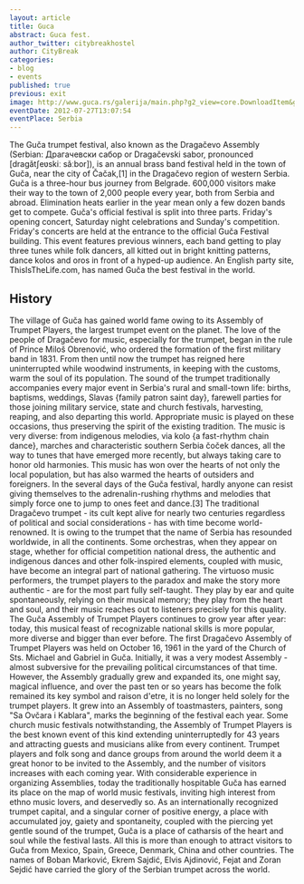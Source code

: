 ```yaml
---
layout: article
title: Guca
abstract: Guca fest.
author_twitter: citybreakhostel
author: CityBreak
categories:
- blog
- events
published: true
previous: exit
image: http://www.guca.rs/galerija/main.php?g2_view=core.DownloadItem&g2_itemId=13057&g2_serialNumber=3
eventDate: 2012-07-27T13:07:54
eventPlace: Serbia
---
```



The Guča trumpet festival, also known as the Dragačevo Assembly (Serbian: Драгачевски сабор or Dragačevski sabor, pronounced [draɡǎtʃeʋskiː sǎːbor]), is an annual brass band festival held in the town of Guča, near the city of Čačak,[1] in the Dragačevo region of western Serbia. Guča is a three-hour bus journey from Belgrade.
600,000 visitors make their way to the town of 2,000 people every year, both from Serbia and abroad. Elimination heats earlier in the year mean only a few dozen bands get to compete. Guča's official festival is split into three parts. Friday's opening concert, Saturday night celebrations and Sunday's competition. Friday's concerts are held at the entrance to the official Guča Festival building. This event features previous winners, each band getting to play three tunes while folk dancers, all kitted out in bright knitting patterns, dance kolos and oros in front of a hyped-up audience.
An English party site, ThisIsTheLife.com, has named Guča the best festival in the world.

## History

The village of Guča has gained world fame owing to its Assembly of Trumpet Players, the largest trumpet event on the planet. The love of the people of Dragačevo for music, especially for the trumpet, began in the rule of Prince Miloš Obrenović, who ordered the formation of the first military band in 1831. From then until now the trumpet has reigned here uninterrupted while woodwind instruments, in keeping with the customs, warm the soul of its population.
The sound of the trumpet traditionally accompanies every major event in Serbia's rural and small-town life: births, baptisms, weddings, Slavas {family patron saint day}, farewell parties for those joining military service, state and church festivals, harvesting, reaping, and also departing this world. Appropriate music is played on these occasions, thus preserving the spirit of the existing tradition. The music is very diverse: from indigenous melodies, via kolo {a fast-rhythm chain dance}, marches and characteristic southern Serbia čoček dances, all the way to tunes that have emerged more recently, but always taking care to honor old harmonies. This music has won over the hearts of not only the local population, but has also warmed the hearts of outsiders and foreigners. In the several days of the Guča festival, hardly anyone can resist giving themselves to the adrenalin-rushing rhythms and melodies that simply force one to jump to ones feet and dance.[3]
The traditional Dragačevo trumpet - its cult kept alive for nearly two centuries regardless of political and social considerations - has with time become world-renowned. It is owing to the trumpet that the name of Serbia has resounded worldwide, in all the continents. Some orchestras, when they appear on stage, whether for official competition national dress, the authentic and indigenous dances and other folk-inspired elements, coupled with music, have become an integral part of national gathering. The virtuoso music performers, the trumpet players to the paradox and make the story more authentic - are for the most part fully self-taught. They play by ear and quite spontaneously, relying on their musical memory; they play from the heart and soul, and their music reaches out to listeners precisely for this quality. The Guča Assembly of Trumpet Players continues to grow year after year: today, this musical feast of recognizable national skills is more popular, more diverse and bigger than ever before.
The first Dragačevo Assembly of Trumpet Players was held on October 16, 1961 in the yard of the Church of Sts. Michael and Gabriel in Guča. Initially, it was a very modest Assembly - almost subversive for the prevailing political circumstances of that time. However, the Assembly gradually grew and expanded its, one might say, magical influence, and over the past ten or so years has become the folk remained its key symbol and raison d'etre, it is no longer held solely for the trumpet players. It grew into an Assembly of toastmasters, painters, song "Sa Ovčara i Kablara", marks the beginning of the festival each year. Some church music festivals notwithstanding, the Assembly of Trumpet Players is the best known event of this kind extending uninterruptedly for 43 years and attracting guests and musicians alike from every continent. Trumpet players and folk song and dance groups from around the world deem it a great honor to be invited to the Assembly, and the number of visitors increases with each coming year.
With considerable experience in organizing Assemblies, today the traditionally hospitable Guča has earned its place on the map of world music festivals, inviting high interest from ethno music lovers, and deservedly so. As an internationally recognized trumpet capital, and a singular corner of positive energy, a place with accumulated joy, gaiety and spontaneity, coupled with the piercing yet gentle sound of the trumpet, Guča is a place of catharsis of the heart and soul while the festival lasts. All this is more than enough to attract visitors to Guča from Mexico, Spain, Greece, Denmark, China and other countries. The names of Boban Marković, Ekrem Sajdić, Elvis Ajdinović, Fejat and Zoran Sejdić have carried the glory of the Serbian trumpet across the world.